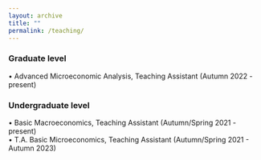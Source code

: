 ```yaml
---
layout: archive
title: ""
permalink: /teaching/
---
```


### Graduate level 
• Advanced Microeconomic Analysis, Teaching Assistant (Autumn 2022 - present)

### Undergraduate level
• Basic Macroeconomics, Teaching Assistant (Autumn/Spring 2021 - present)
<br>
• T.A. Basic Microeconomics, Teaching Assistant (Autumn/Spring 2021 -  Autumn 2023)
